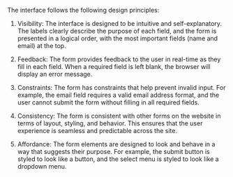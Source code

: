 The interface follows the following design principles:
1.	Visibility: The interface is designed to be intuitive and self-explanatory. The labels clearly describe the purpose of each field, and the form is presented in a logical order, with the most important fields (name and email) at the top.
 
2.	Feedback: The form provides feedback to the user in real-time as they fill in each field. When a required field is left blank, the browser will display an error message.
 
3.	Constraints: The form has constraints that help prevent invalid input. For example, the email field requires a valid email address format, and the user cannot submit the form without filling in all required fields.
4.	Consistency: The form is consistent with other forms on the website in terms of layout, styling, and behavior. This ensures that the user experience is seamless and predictable across the site.
5.	Affordance: The form elements are designed to look and behave in a way that suggests their purpose. For example, the submit button is styled to look like a button, and the select menu is styled to look like a dropdown menu.
